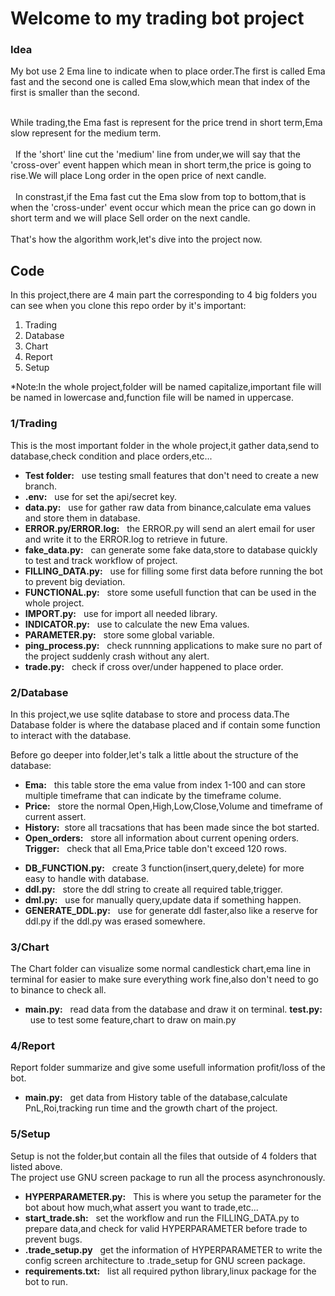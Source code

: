<h1>Welcome to my trading bot project</h1>

<h3>Idea</h3>
 My bot use 2 Ema line to indicate when to place order.The first is called Ema fast and the second one is called Ema slow,which mean that index of the first is smaller than the second.
<p>
	<br>While trading,the Ema fast is represent for the price trend in short term,Ema slow represent for the medium term.<br>
	<br>&nbsp If the 'short' line cut the 'medium' line from under,we will say that the 'cross-over' event happen which mean in short term,the price is going to rise.We will place Long order in the open price of next candle.<br>
	<br>&nbsp In constrast,if the Ema fast cut the Ema slow from top to bottom,that is when the 'cross-under' event occur which mean the price can go down in short term and we will place Sell order on the next candle.<br>
	<br>That's how the algorithm work,let's dive into the project now.
</p>

<h2>Code</h2>
<p>
	In this project,there are 4 main part the corresponding to 4 big folders you can see when you clone this repo order by it's important:
	<ol>
		<li>Trading</li>
		<li>Database</li>
		<li>Chart</li>
		<li>Report</li>
		<li>Setup</li>
	</ol>
	*Note:In the whole project,folder will be named capitalize,important file will be named in lowercase and,function file will be named in uppercase.
</p>
<h3>1/Trading</h3>
<p>
	This is the most important folder in the whole project,it gather data,send to database,check condition and place orders,etc...
	<ul>
		<li>
			<b>Test folder:</b> &nbsp use testing small features that don't need to create a new branch.
		</li>
		<li>
			<b>.env:</b> &nbsp use for set the api/secret key.
		</li>
		<li>
			<b>data.py:</b> &nbsp use for gather raw data from binance,calculate ema values and store them in database.
		</li>
		<li>
			<b>ERROR.py/ERROR.log:</b> &nbsp the ERROR.py will send an alert email for user and write it to the ERROR.log to retrieve in future.
		</li>
		<li>
			<b>fake_data.py:</b> &nbsp can generate some fake data,store to database quickly to test and track workflow of project.
		</li>
		<li>
			<b>FILLING_DATA.py:</b> &nbsp use for filling some first data before running the bot to prevent big deviation.
		</li>
		<li>
			<b>FUNCTIONAL.py:</b> &nbsp store some usefull function that can be used in the whole project.
		</li>
		<li>
			<b>IMPORT.py:</b> &nbsp use for import all needed library.
		</li>
		<li>
			<b>INDICATOR.py:</b> &nbsp use to calculate the new Ema values.
		</li>
		<li>
			<b>PARAMETER.py:</b> &nbsp store some global variable.
		</li>
		<li>
			<b>ping_process.py:</b> &nbsp check runnning applications to make sure no part of the project suddenly crash without any alert.
		</li>
		<li>
			<b>trade.py:</b> &nbsp check if cross over/under happened to place order.
		</li>
	</ul>
</p>

<h3>2/Database</h3>
<p>
	In this project,we use sqlite database to store and process data.The Database folder is where the database placed and if contain some function to interact with the database.<br>
	<p>
		Before go deeper into folder,let's talk a little about the structure of the database:
		<ul>
			<li>
				<b>Ema:</b> &nbsp this table store the ema value from index 1-100 and can store multiple timeframe that can indicate by the timeframe colume.
			</li>
			<li>
				<b>Price:</b> &nbsp store the normal Open,High,Low,Close,Volume and timeframe of current assert.
			</li>
			<li>
				<b>History:</b>&nbsp store all tracsations that has been made since the bot started.
			</li>
			<li>
				<b>Open_orders:</b> &nbsp store all information about current opening orders.
			</li>
			<b>Trigger:</b> &nbsp check that all Ema,Price table don't exceed 120 rows.
		</ul>
	</p>
	<ul>
		<li>
			<b>DB_FUNCTION.py:</b> &nbsp create 3 function(insert,query,delete) for more easy to handle with database.
		</li>
		<li>
			<b>ddl.py:</b> &nbsp store the ddl string to create all required table,trigger.
		</li>
		<li>
			<b>dml.py:</b> &nbsp use for manually query,update data if something happen.
		</li>
		<li>
			<b>GENERATE_DDL.py:</b> &nbsp use for generate ddl faster,also like a reserve for ddl.py if the ddl.py was erased somewhere.
		</li>
	</ul>
</p>
<h3>3/Chart</h3>
<p>
	The Chart folder can visualize some normal candlestick chart,ema line in terminal for easier to make sure everything work fine,also don't need to go to binance to check all. 
	<ul>
		<li>
			<b>main.py:</b> &nbsp read data from the database and draw it on terminal.
			<b>test.py:</b> &nbsp use to test some feature,chart to draw on main.py
		</li>
	</ul>
</p>

<h3>4/Report</h3>
<p>
	Report folder summarize and give some usefull information profit/loss of the bot.
	<ul>
		<li>
			<b>main.py:</b> &nbsp get data from History table of the database,calculate PnL,Roi,tracking run time and the growth chart of the project.
		</li>
	</ul>
</p>
<h3>5/Setup</h3>
<p>
	Setup is not the folder,but contain all the files that outside of 4 folders that listed above.<br>
	The project use GNU screen package to run all the process asynchronously.
	<ul>
		<li>
			<b>HYPERPARAMETER.py:</b> &nbsp This is where you setup the parameter for the bot about how much,what assert you want to trade,etc...
		</li>
		<li>
			<b>start_trade.sh:</b> &nbsp set the workflow and run the FILLING_DATA.py to prepare data,and check for valid HYPERPARAMETER before trade to prevent bugs.
		</li>
		<li>
			<b>.trade_setup.py</b> &nbsp get the information of HYPERPARAMETER to write the config screen architecture to .trade_setup for GNU screen package.
		</li>
		<li>
			<b>requirements.txt:</b> &nbsp list all required python library,linux package for the bot to run.
		</li>
	</ul>
</p>
